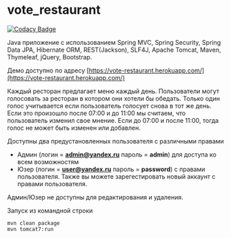 # vote_restaurant

[![Codacy Badge](https://api.codacy.com/project/badge/Grade/e19b70a1a840492abd2ce1539a1deb54)](https://www.codacy.com/app/ksandr-ua/vote_restaurant?utm_source=github.com&amp;utm_medium=referral&amp;utm_content=aleksandrbogomolov/vote_restaurant&amp;utm_campaign=Badge_Grade)

Java приложение с использованием Spring MVC, Spring Security, Spring Data JPA, Hibernate ORM, REST(Jackson), SLF4J, Apache Tomcat, Maven, Thymeleaf, jQuery, Bootstrap.

Демо доступно по адресу [https://vote-restaurant.herokuapp.com/](https://vote-restaurant.herokuapp.com/)

Каждый ресторан предлагает меню каждый день. Пользователи могут голосовать за ресторан в котором они хотели бы обедать. Только один голос учитывается если пользователь голосует снова в тот же день. Если это произошло после 07:00 и до 11:00 мы считаем, что пользователь изменил свое мнение. Если до 07:00 и после 11:00, тогда голос не может быть изменен или добавлен.

Доступны два предустановленных пользователя с различными правами  
* Админ (логин = **admin@yandex.ru** пароль = **admin**) для доступа ко всем возможностям  
* Юзер (логин = **user@yandex.ru** пароль = **password**) с правами пользователя. Также вы можете зарегестировать новый аккаунт с правами пользователя. 

Админ/Юзер не доступны для редактирования и удаления.

Запуск из командной строки

```
mvn clean package
mvn tomcat7:run
```